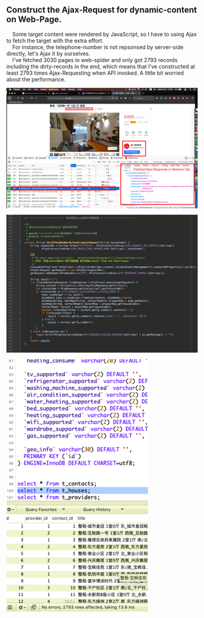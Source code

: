 ## Construct the Ajax-Request for dynamic-content on Web-Page.  

&nbsp;&nbsp;&nbsp;&nbsp;Some target content were rendered by JavaScript, so I have to using Ajax to fetch the target with the extra effort.  
&nbsp;&nbsp;&nbsp;&nbsp;For instance, the telephone-number is not repsonsed by server-side directly, let's Ajax it by ourselves.  
&nbsp;&nbsp;&nbsp;&nbsp;I've fetched 3030 pages in web-spider and only got 2793 records including the dirty-records in the end, which means that I've constructed at least 2793 times Ajax-Requesting when API invoked. A little bit worried about the performance.    

![](resource/Ajax-Request.png)<p><p>
![](resource/Ajax-java.png)<p><p>
![](resource/Fetched-Data.png)<p><p>